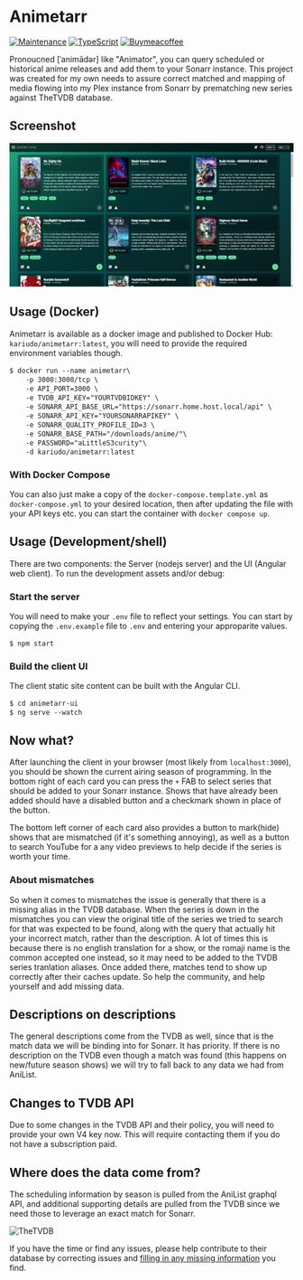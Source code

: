 # Animetarr
[![Maintenance](https://img.shields.io/badge/Maintained%3F-yes-blu.svg)](https://GitHub.com/Naereen/StrapDown.js/graphs/commit-activity)
[![TypeScript](https://badgen.net/badge/icon/typescript?icon=typescript&label)](https://typescriptlang.org)
[![Buymeacoffee](https://badgen.net/badge/icon/buymeacoffee?icon=buymeacoffee&label)](<[https://https://www.buymeacoffee.com/](https://www.buymeacoffee.com/kariudo)>)

Pronoucned [ˈanimādər] like "Animator", you can query scheduled or historical anime releases and add them to your Sonarr instance. This project was created for my own needs to assure correct matched and mapping of media flowing into my Plex instance from Sonarr by prematching new series against TheTVDB database.

## Screenshot

![screenshot](./.assests/screenshot.png)

## Usage (Docker)

Animetarr is available as a docker image and published to Docker Hub: `kariudo/animetarr:latest`, you will need to provide the required environment variables though.

```shell
$ docker run --name animetarr\
    -p 3000:3000/tcp \
    -e API_PORT=3000 \
    -e TVDB_API_KEY="YOURTVDBIDKEY" \
    -e SONARR_API_BASE_URL="https://sonarr.home.host.local/api" \
    -e SONARR_API_KEY="YOURSONARRAPIKEY" \
    -e SONARR_QUALITY_PROFILE_ID=3 \
    -e SONARR_BASE_PATH="/downloads/anime/"\
    -e PASSWORD="aLittleS3curity"\
    -d kariudo/animetarr:latest
```

### With Docker Compose

You can also just make a copy of the `docker-compose.template.yml` as `docker-compose.yml` to your desired location, then after updating the file with your API keys etc. you can start the container with `docker compose up`.

## Usage (Development/shell)

There are two components: the Server (nodejs server) and the UI (Angular web client). To run the development assets and/or debug:

### Start the server

You will need to make your `.env` file to reflect your settings. You can start by copying the `.env.example` file to `.env` and entering your approparite values.

```shell
$ npm start
```

### Build the client UI

The client static site content can be built with the Angular CLI.

```shell
$ cd animetarr-ui
$ ng serve --watch
```

## Now what?

After launching the client in your browser (most likely from `localhost:3000`), you should be shown the current airing season of programming. In the bottom right of each card you can press the `+` FAB to select series that should be added to your Sonarr instance. Shows that have already been added should have a disabled button and a checkmark shown in place of the button.

The bottom left corner of each card also provides a button to mark(hide) shows that are mismatched (if it's something annoying), as well as a button to search YouTube for a any video previews to help decide if the series is worth your time.

### About mismatches

So when it comes to mismatches the issue is generally that there is a missing alias in the TVDB database. When the series is down in the mismatches you can view the original title of the series we tried to search for that was expected to be found, along with the query that actually hit your incorrect match, rather than the description. A lot of times this is because there is no english translation for a show, or the romaji name is the common accepted one instead, so it may need to be added to the TVDB series tranlation aliases. Once added there, matches tend to show up correctly after their caches update. So help the community, and help yourself and add missing data.

## Descriptions on descriptions

The general descriptions come from the TVDB as well, since that is the match data we will be binding into for Sonarr. It has priority. If there is no description on the TVDB even though a match was found (this happens on new/future season shows) we will try to fall back to any data we had from AniList.

## Changes to TVDB API

Due to some changes in the TVDB API and their policy, you will need to provide your own V4 key now. This will require contacting them if you do
not have a subscription paid.

## Where does the data come from?

The scheduling information by season is pulled from the AniList graphql API, and additional supporting details are pulled from the TVDB since we need those to leverage an exact match for Sonarr.

![TheTVDB](https://www.thetvdb.com/images/attribution/logo2.png)

If you have the time or find any issues, please help contribute to their database by correcting issues and [filling in any missing information](https://www.thetvdb.com/points) you find.
